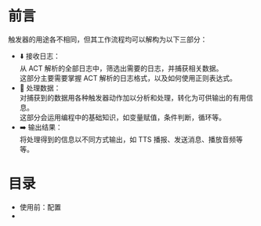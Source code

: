 # 前言  
触发器的用途各不相同，但其工作流程均可以解构为以下三部分：  
  - ⬇️ 接收日志：  
    从 ACT 解析的全部日志中，筛选出需要的日志，并捕获相关数据。  
    这部分主要需要掌握 ACT 解析的日志格式，以及如何使用正则表达式。  
  - 🔄 处理数据：  
    对捕获到的数据用各种触发器动作加以分析和处理，转化为可供输出的有用信息。  
    这部分会运用编程中的基础知识，如变量赋值，条件判断，循环等。  
  - ➡️ 输出结果：  
    将处理得到的信息以不同方式输出，如 TTS 播报、发送消息、播放音频等等。  
# 目录  
  - 使用前：配置
  - 
